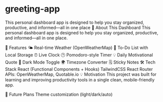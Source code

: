 # greeting-app
This personal dashboard app is designed to help you stay organized, productive, and informed—all in one place
📘 About This Dashboard
This personal dashboard app is designed to help you stay organized, productive, and informed—all in one place.

🚀 Features
🌤 Real-time Weather (OpenWeatherMap)
📝 To-Do List with Local Storage
⏰ Live Clock
🕑 Pomodoro-style Timer
💡 Daily Motivational Quote
🌙 Dark Mode Toggle
🌍 Timezone Converter
🗒️ Sticky Notes
🛠️ Tech Stack
React (Functional Components + Hooks)
TailwindCSS
React Router
APIs: OpenWeatherMap, Quotable.io
💡 Motivation
This project was built for learning and improving productivity tools in a single clean, mobile-friendly app.

📌 Future Plans
Theme customization (light/dark/auto)

